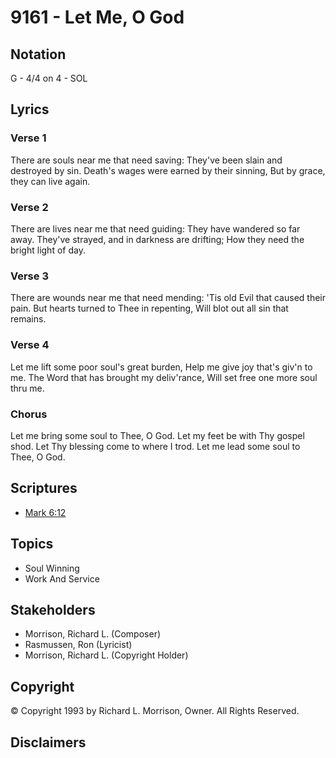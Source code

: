 # 9161 - Let Me, O God

## Notation

G - 4/4 on 4 - SOL

## Lyrics

### Verse 1

There are souls near me that need saving: They've been slain and destroyed by sin. Death's wages were earned by their sinning, But by grace, they can live again.

### Verse 2

There are lives near me that need guiding: They have wandered so far away. They've strayed, and in darkness are drifting; How they need the bright light of day.

### Verse 3

There are wounds near me that need mending: 'Tis old Evil that caused their pain. But hearts turned to Thee in repenting, Will blot out all sin that remains.

### Verse 4

Let me lift some poor soul's great burden, Help me give joy that's giv'n to me. The Word that has brought my deliv'rance, Will set free one more soul thru me.

### Chorus

Let me bring some soul to Thee, O God. Let my feet be with Thy gospel shod. Let Thy blessing come to where I trod. Let me lead some soul to Thee, O God.


## Scriptures

- [Mark 6:12](https://www.biblegateway.com/passage/?search=Mark%206%3A12)

## Topics

- Soul Winning
- Work And Service

## Stakeholders

- Morrison, Richard L. (Composer)
- Rasmussen, Ron (Lyricist)
- Morrison, Richard L. (Copyright Holder)

## Copyright

© Copyright 1993 by Richard L. Morrison, Owner. All Rights Reserved.


## Disclaimers


